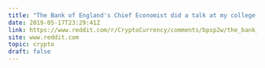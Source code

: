 ```yaml
---
title: "The Bank of England's Chief Economist did a talk at my college today."
date: 2019-05-17T23:29:41Z
link: https://www.reddit.com/r/CryptoCurrency/comments/bpsp2w/the_bank_of_englands_chief_economist_did_a_talk/?utm_medium=RSS&utm_source=hune
site: www.reddit.com
topic: crypto
draft: false
---
```


